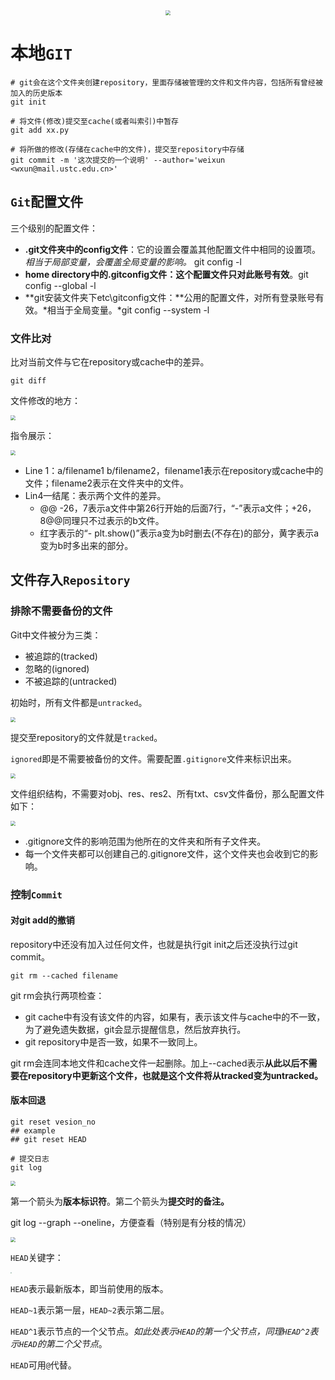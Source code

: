 <center><img src="pic/1.png" style="zoom:50%;" /></center>

# 本地`GIT`

```shell
# git会在这个文件夹创建repository，里面存储被管理的文件和文件内容，包括所有曾经被加入的历史版本
git init 

# 将文件(修改)提交至cache(或者叫索引)中暂存
git add xx.py

# 将所做的修改(存储在cache中的文件)，提交至repository中存储
git commit -m '这次提交的一个说明' --author='weixun <wxun@mail.ustc.edu.cn>'
```

## `Git`配置文件

三个级别的配置文件：

* **.git文件夹中的config文件**：它的设置会覆盖其他配置文件中相同的设置项。*相当于局部变量，会覆盖全局变量的影响。* git config -l
* **home directory中的.gitconfig文件：**这个配置文件只对**此账号有效**。git config --global -l
* **git安装文件夹下etc\gitconfig文件：**公用的配置文件，对所有登录账号有效。*相当于全局变量。*git config --system -l

### 文件比对

比对当前文件与它在repository或cache中的差异。

```shell
git diff
```

文件修改的地方：

<img src="pic/2.png" style="zoom:50%;" />

指令展示：

<img src="pic/3.png" style="zoom:50%;" />

* Line 1：a/filename1 b/filename2，filename1表示在repository或cache中的文件；filename2表示在文件夹中的文件。
* Lin4—结尾：表示两个文件的差异。
  * @@ -26，7表示a文件中第26行开始的后面7行，“-”表示a文件；+26， 8@@同理只不过表示的b文件。
  * 红字表示的“- plt.show()”表示a变为b时删去(不存在)的部分，黄字表示a变为b时多出来的部分。


## 文件存入`Repository`

### 排除不需要备份的文件

Git中文件被分为三类：

* 被追踪的(tracked)
* 忽略的(ignored)
* 不被追踪的(untracked)

初始时，所有文件都是`untracked`。

<img src="pic/4.png" style="zoom:50%;" />

提交至repository的文件就是`tracked`。

`ignored`即是不需要被备份的文件。需要配置`.gitignore`文件来标识出来。

<img src="pic/6.png" style="zoom:50%;" />

文件组织结构，不需要对obj、res、res2、所有txt、csv文件备份，那么配置文件如下：

<img src="pic/5.png" style="zoom:50%;" />

* .gitignore文件的影响范围为他所在的文件夹和所有子文件夹。
* 每一个文件夹都可以创建自己的.gitignore文件，这个文件夹也会收到它的影响。

### 控制`Commit`

#### 对git add的撤销

repository中还没有加入过任何文件，也就是执行git init之后还没执行过git commit。

```shell
git rm --cached filename
```

git rm会执行两项检查：

* git cache中有没有该文件的内容，如果有，表示该文件与cache中的不一致，为了避免遗失数据，git会显示提醒信息，然后放弃执行。
* git repository中是否一致，如果不一致同上。

git rm会连同本地文件和cache文件一起删除。加上--cached表示**从此以后不需要在repository中更新这个文件，也就是这个文件将从tracked变为untracked。**

#### 版本回退

```shell
git reset vesion_no
## example
## git reset HEAD
```

```shell
# 提交日志
git log
```

<img src="pic/7.png" style="zoom:50%;" />

第一个箭头为**版本标识符**。第二个箭头为**提交时的备注。**

git log --graph --oneline，方便查看（特别是有分枝的情况）

<img src="pic/8.png" style="zoom:50%;" />

`HEAD`关键字：

<img src="pic/9.png" style="zoom:15%;" />

`HEAD`表示最新版本，即当前使用的版本。

`HEAD~1`表示第一层，`HEAD~2`表示第二层。

`HEAD^1`表示节点的一个父节点。*如此处表示`HEAD`的第一个父节点，同理`HEAD^2`表示`HEAD`的第二个父节点*。

`HEAD`可用`@`代替。

